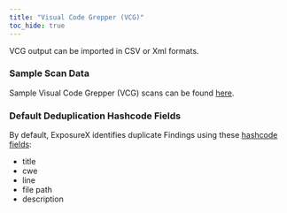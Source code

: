 ```yaml
---
title: "Visual Code Grepper (VCG)"
toc_hide: true
---
```

VCG output can be imported in CSV or Xml formats.

### Sample Scan Data
Sample Visual Code Grepper (VCG) scans can be found [here](https://github.com/ExposureX/django-ExposureX/tree/master/unittests/scans/vcg).

### Default Deduplication Hashcode Fields
By default, ExposureX identifies duplicate Findings using these [hashcode fields](https://docs.exposurex.com/en/working_with_findings/finding_deduplication/about_deduplication/):

- title
- cwe
- line
- file path
- description
